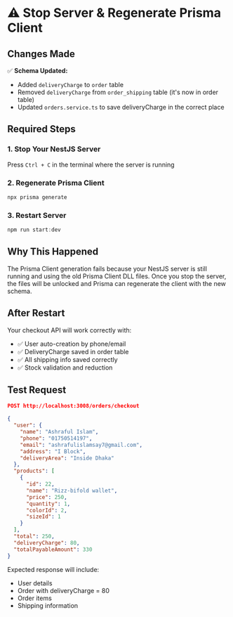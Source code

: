 # ⚠️ Stop Server & Regenerate Prisma Client

## Changes Made

✅ **Schema Updated:**

- Added `deliveryCharge` to `order` table
- Removed `deliveryCharge` from `order_shipping` table (it's now in order table)
- Updated `orders.service.ts` to save deliveryCharge in the correct place

## Required Steps

### 1. Stop Your NestJS Server

Press `Ctrl + C` in the terminal where the server is running

### 2. Regenerate Prisma Client

```powershell
npx prisma generate
```

### 3. Restart Server

```powershell
npm run start:dev
```

## Why This Happened

The Prisma Client generation fails because your NestJS server is still running and using the old Prisma Client DLL files. Once you stop the server, the files will be unlocked and Prisma can regenerate the client with the new schema.

## After Restart

Your checkout API will work correctly with:

- ✅ User auto-creation by phone/email
- ✅ DeliveryCharge saved in order table
- ✅ All shipping info saved correctly
- ✅ Stock validation and reduction

## Test Request

```json
POST http://localhost:3008/orders/checkout

{
  "user": {
    "name": "Ashraful Islam",
    "phone": "01750514197",
    "email": "ashrafulislamsay7@gmail.com",
    "address": "I Block",
    "deliveryArea": "Inside Dhaka"
  },
  "products": [
    {
      "id": 22,
      "name": "Rizz-bifold wallet",
      "price": 250,
      "quantity": 1,
      "colorId": 2,
      "sizeId": 1
    }
  ],
  "total": 250,
  "deliveryCharge": 80,
  "totalPayableAmount": 330
}
```

Expected response will include:

- User details
- Order with deliveryCharge = 80
- Order items
- Shipping information
